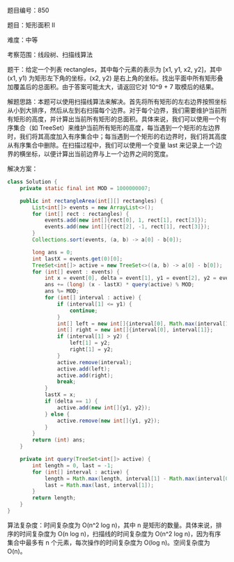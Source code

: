 题目编号：850

题目：矩形面积 II

难度：中等

考察范围：线段树、扫描线算法

题干：给定一个列表 rectangles，其中每个元素的表示为 [x1, y1, x2, y2]，其中 (x1, y1) 为矩形左下角的坐标，(x2, y2) 是右上角的坐标。找出平面中所有矩形叠加覆盖后的总面积。由于答案可能太大，请返回它对 10^9 + 7 取模后的结果。

解题思路：本题可以使用扫描线算法来解决。首先将所有矩形的左右边界按照坐标从小到大排序，然后从左到右扫描每个边界。对于每个边界，我们需要维护当前所有矩形的高度，并计算出当前所有矩形的总面积。具体来说，我们可以使用一个有序集合（如 TreeSet）来维护当前所有矩形的高度，每当遇到一个矩形的左边界时，我们将其高度加入有序集合中；每当遇到一个矩形的右边界时，我们将其高度从有序集合中删除。在扫描过程中，我们可以使用一个变量 last 来记录上一个边界的横坐标，以便计算出当前边界与上一个边界之间的宽度。

解决方案：

```java
class Solution {
    private static final int MOD = 1000000007;

    public int rectangleArea(int[][] rectangles) {
        List<int[]> events = new ArrayList<>();
        for (int[] rect : rectangles) {
            events.add(new int[]{rect[0], 1, rect[1], rect[3]});
            events.add(new int[]{rect[2], -1, rect[1], rect[3]});
        }
        Collections.sort(events, (a, b) -> a[0] - b[0]);

        long ans = 0;
        int lastX = events.get(0)[0];
        TreeSet<int[]> active = new TreeSet<>((a, b) -> a[0] - b[0]);
        for (int[] event : events) {
            int x = event[0], delta = event[1], y1 = event[2], y2 = event[3];
            ans += (long) (x - lastX) * query(active) % MOD;
            ans %= MOD;
            for (int[] interval : active) {
                if (interval[1] <= y1) {
                    continue;
                }
                int[] left = new int[]{interval[0], Math.max(interval[1], y1)};
                int[] right = new int[]{interval[0], interval[1]};
                if (interval[1] > y2) {
                    left[1] = y2;
                    right[1] = y2;
                }
                active.remove(interval);
                active.add(left);
                active.add(right);
                break;
            }
            lastX = x;
            if (delta == 1) {
                active.add(new int[]{y1, y2});
            } else {
                active.remove(new int[]{y1, y2});
            }
        }
        return (int) ans;
    }

    private int query(TreeSet<int[]> active) {
        int length = 0, last = -1;
        for (int[] interval : active) {
            length = Math.max(length, interval[1] - Math.max(interval[0], last));
            last = Math.max(last, interval[1]);
        }
        return length;
    }
}
```

算法复杂度：时间复杂度为 O(n^2 log n)，其中 n 是矩形的数量。具体来说，排序的时间复杂度为 O(n log n)，扫描线的时间复杂度为 O(n^2 log n)，因为有序集合中最多有 n 个元素，每次操作的时间复杂度为 O(log n)。空间复杂度为 O(n)。